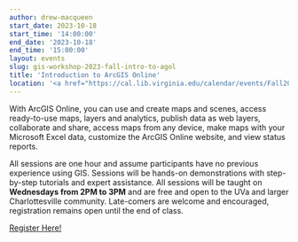 ```yaml
---
author: drew-macqueen
start_date: 2023-10-18
start_time: '14:00:00'
end_date: '2023-10-18'
end_time: '15:00:00'
layout: events
slug: gis-workshop-2023-fall-intro-to-agol
title: 'Introduction to ArcGIS Online'
location: '<a href="https://cal.lib.virginia.edu/calendar/events/Fall2023GISWorkshop7">Register for Zoom Link</a>'
---
```


With ArcGIS Online, you can use and create maps and scenes, access ready-to-use maps, layers and analytics, publish data as web layers, collaborate and share, access maps from any device, make maps with your Microsoft Excel data, customize the ArcGIS Online website, and view status reports. 

All sessions are one hour and assume participants have no previous experience using GIS.  Sessions will be hands-on demonstrations with step-by-step tutorials and expert assistance.  All sessions will be taught on **Wednesdays from 2PM to 3PM** and are free and open to the UVa and larger Charlottesville community. Late-comers are welcome and encouraged, registration remains open until the end of class.

[Register Here!](https://cal.lib.virginia.edu/calendar/events/Fall2023GISWorkshop7)

